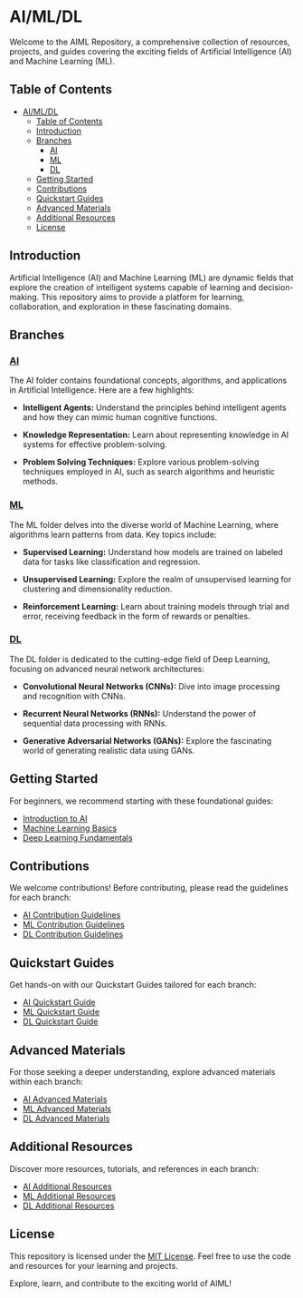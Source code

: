 # AI/ML/DL

Welcome to the AIML Repository, a comprehensive collection of resources, projects, and guides covering the exciting fields of Artificial Intelligence (AI) and Machine Learning (ML).

## Table of Contents

- [AI/ML/DL](#aimldl)
  - [Table of Contents](#table-of-contents)
  - [Introduction](#introduction)
  - [Branches](#branches)
    - [AI](#ai)
    - [ML](#ml)
    - [DL](#dl)
  - [Getting Started](#getting-started)
  - [Contributions](#contributions)
  - [Quickstart Guides](#quickstart-guides)
  - [Advanced Materials](#advanced-materials)
  - [Additional Resources](#additional-resources)
  - [License](#license)

## Introduction

Artificial Intelligence (AI) and Machine Learning (ML) are dynamic fields that explore the creation of intelligent systems capable of learning and decision-making. This repository aims to provide a platform for learning, collaboration, and exploration in these fascinating domains.

## Branches

### [AI](./AI)

The AI folder contains foundational concepts, algorithms, and applications in Artificial Intelligence. Here are a few highlights:

- **Intelligent Agents:** Understand the principles behind intelligent agents and how they can mimic human cognitive functions.
  
- **Knowledge Representation:** Learn about representing knowledge in AI systems for effective problem-solving.

- **Problem Solving Techniques:** Explore various problem-solving techniques employed in AI, such as search algorithms and heuristic methods.

### [ML](./ML)

The ML folder delves into the diverse world of Machine Learning, where algorithms learn patterns from data. Key topics include:

- **Supervised Learning:** Understand how models are trained on labeled data for tasks like classification and regression.
  
- **Unsupervised Learning:** Explore the realm of unsupervised learning for clustering and dimensionality reduction.
  
- **Reinforcement Learning:** Learn about training models through trial and error, receiving feedback in the form of rewards or penalties.

### [DL](./DL)

The DL folder is dedicated to the cutting-edge field of Deep Learning, focusing on advanced neural network architectures:

- **Convolutional Neural Networks (CNNs):** Dive into image processing and recognition with CNNs.
  
- **Recurrent Neural Networks (RNNs):** Understand the power of sequential data processing with RNNs.
  
- **Generative Adversarial Networks (GANs):** Explore the fascinating world of generating realistic data using GANs.

## Getting Started

For beginners, we recommend starting with these foundational guides:

- [Introduction to AI](./AI/README.md)
- [Machine Learning Basics](./ML/README.md)
- [Deep Learning Fundamentals](./DL/README.md)

## Contributions

We welcome contributions! Before contributing, please read the guidelines for each branch:

- [AI Contribution Guidelines](./AI/CONTRIBUTING.md)
- [ML Contribution Guidelines](./ML/CONTRIBUTING.md)
- [DL Contribution Guidelines](./DL/CONTRIBUTING.md)

## Quickstart Guides

Get hands-on with our Quickstart Guides tailored for each branch:

- [AI Quickstart Guide](./AI/QuickstartGuide.md)
- [ML Quickstart Guide](./ML/QuickstartGuide.md)
- [DL Quickstart Guide](./DL/QuickstartGuide.md)

## Advanced Materials

For those seeking a deeper understanding, explore advanced materials within each branch:

- [AI Advanced Materials](./AI/ADVANCED.md)
- [ML Advanced Materials](./ML/ADVANCED.md)
- [DL Advanced Materials](./DL/ADVANCED.md)

## Additional Resources

Discover more resources, tutorials, and references in each branch:

- [AI Additional Resources](./AI/ADDITIONAL_RESOURCES.md)
- [ML Additional Resources](./ML/ADDITIONAL_RESOURCES.md)
- [DL Additional Resources](./DL/ADDITIONAL_RESOURCES.md)

## License

This repository is licensed under the [MIT License](./LICENSE). Feel free to use the code and resources for your learning and projects.

Explore, learn, and contribute to the exciting world of AIML!
